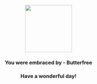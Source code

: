 <p align="center">
    <img src="https://raw.githubusercontent.com/PokeAPI/sprites/master/sprites/pokemon/12.png" width="150" height="150">
</p>
<h3 align="center">You were embraced by - <b>Butterfree</b></h3>
<h3 align="center">Have a wonderful day!</h3>
